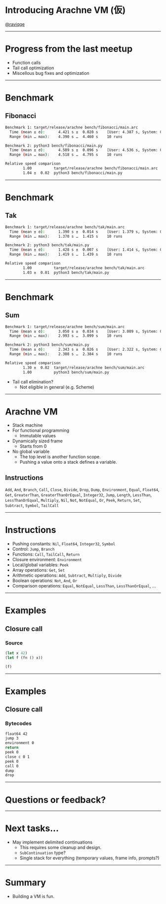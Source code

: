 # Introducing Arachne VM (仮)

[@raviqqe](https://github.com/raviqqe)

---

# Progress from the last meetup

- Function calls
- Tail call optimization
- Miscellous bug fixes and optimization

---

# Benchmark

## Fibonacci

```sh
Benchmark 1: target/release/arachne bench/fibonacci/main.arc
  Time (mean ± σ):      4.421 s ±  0.020 s    [User: 4.387 s, System: 0.032 s]
  Range (min … max):    4.390 s …  4.460 s    10 runs

Benchmark 2: python3 bench/fibonacci/main.py
  Time (mean ± σ):      4.589 s ±  0.096 s    [User: 4.536 s, System: 0.040 s]
  Range (min … max):    4.518 s …  4.795 s    10 runs

Relative speed comparison
        1.00          target/release/arachne bench/fibonacci/main.arc
        1.04 ±  0.02  python3 bench/fibonacci/main.py
```

---

# Benchmark

## Tak

```sh
Benchmark 1: target/release/arachne bench/tak/main.arc
  Time (mean ± σ):      1.390 s ±  0.014 s    [User: 1.379 s, System: 0.010 s]
  Range (min … max):    1.370 s …  1.415 s    10 runs

Benchmark 2: python3 bench/tak/main.py
  Time (mean ± σ):      1.428 s ±  0.007 s    [User: 1.414 s, System: 0.011 s]
  Range (min … max):    1.419 s …  1.439 s    10 runs

Relative speed comparison
        1.00          target/release/arachne bench/tak/main.arc
        1.03 ±  0.01  python3 bench/tak/main.py
```

---

# Benchmark

## Sum

```sh
Benchmark 1: target/release/arachne bench/sum/main.arc
  Time (mean ± σ):      3.050 s ±  0.034 s    [User: 3.009 s, System: 0.024 s]
  Range (min … max):    2.993 s …  3.099 s    10 runs

Benchmark 2: python3 bench/sum/main.py
  Time (mean ± σ):      2.343 s ±  0.026 s    [User: 2.322 s, System: 0.017 s]
  Range (min … max):    2.308 s …  2.384 s    10 runs

Relative speed comparison
        1.30 ±  0.02  target/release/arachne bench/sum/main.arc
        1.00          python3 bench/sum/main.py

```

- Tail call elimination?
  - Not eligible in general (e.g. Scheme)

---

# Arachne VM

- Stack machine
- For functional programming
  - Immutable values
- Dynamically sized frame
  - Starts from 0
- No global variable
  - The top level is another function scope.
  - Pushing a value onto a stack defines a variable.

## Instructions

`Add`, `And`, `Branch`, `Call`, `Close`, `Divide`, `Drop`, `Dump`, `Environment`, `Equal`, `Float64`, `Get`, `GreaterThan`, `GreaterThanOrEqual`, `Integer32`, `Jump`, `Length`, `LessThan`, `LessThanOrEqual`, `Multiply`, `Nil`, `Not`, `NotEqual`, `Or`, `Peek`, `Return`, `Set`, `Subtract`, `Symbol`, `TailCall`

---

# Instructions

- Pushing constants: `Nil`, `Float64`, `Integer32`, `Symbol`
- Control: `Jump`, `Branch`
- Functions: `Call`, `TailCall`, `Return`
- Closure environment: `Environment`
- Local/global variables: `Peek`
- Array operations: `Get`, `Set`
- Arithmetic operations: `Add`, `Subtract`, `Multiply`, `Divide`
- Boolean operations: `Not`, `And`, `Or`
- Comparison operations: `Equal`, `NotEqual`, `LessThan`, `LessThanOrEqual`, ...

---

# Examples

## Closure call

### Source

```scheme
(let x 42)
(let f (fn () x))

(f)
```

---

# Examples

## Closure call

### Bytecodes

```sh
float64 42
jump 3
environment 0
return
peek 0
close c 0 1
peek 0
call 0
dump
drop
```

---

# Questions or feedback?

---

# Next tasks...

- May implement delimited continuations
  - This requires some cleanup and design.
  - `SubContinuation` type?
  - Single stack for everything (temporary values, frame info, prompts?)

---

# Summary

- Building a VM is fun.
